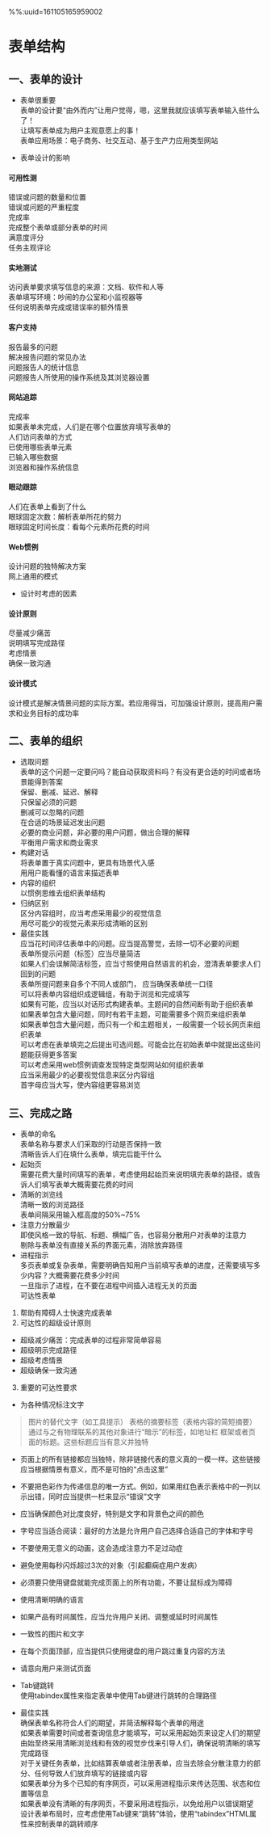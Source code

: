%%:uuid=161105165959002
# 表单结构
## 一、表单的设计  
* 表单很重要  
表单的设计要“由外而内”让用户觉得，嗯，这里我就应该填写表单输入些什么了！  
让填写表单成为用户主观意愿上的事！  
表单应用场景：电子商务、社交互动、基于生产力应用类型网站  

* 表单设计的影响
#### 可用性测
错误或问题的数量和位置  
错误或问题的严重程度  
完成率  
完成整个表单或部分表单的时间  
满意度评分  
任务主观评论  
#### 实地测试
访问表单要求填写信息的来源：文档、软件和人等  
表单填写环境：吵闹的办公室和小监视器等  
任何说明表单完成或错误率的额外情景  
#### 客户支持
报告最多的问题  
解决报告问题的常见办法  
问题报告人的统计信息  
问题报告人所使用的操作系统及其浏览器设置  
#### 网站追踪
完成率  
如果表单未完成，人们是在哪个位置放弃填写表单的  
人们访问表单的方式  
已使用哪些表单元素  
已输入哪些数据  
浏览器和操作系统信息  
#### 眼动跟踪
人们在表单上看到了什么  
眼球固定次数：解析表单所花的努力  
眼球固定时间长度：看每个元素所花费的时间  
#### Web惯例
设计问题的独特解决方案  
网上通用的模式  

* 设计时考虑的因素
#### 设计原则
尽量减少痛苦  
说明填写完成路径  
考虑情景  
确保一致沟通  
#### 设计模式
设计模式是解决情景问题的实际方案。若应用得当，可加强设计原则，提高用户需求和业务目标的成功率 

## 二、表单的组织
* 选取问题  
表单的这个问题一定要问吗？能自动获取资料吗？有没有更合适的时间或者场景能得到答案  
保留、删减、延迟、解释  
只保留必须的问题  
删减可以忽略的问题  
在合适的场景延迟发出问题  
必要的商业问题，非必要的用户问题，做出合理的解释  
平衡用户需求和商业需求  
* 构建对话  
将表单置于真实问题中，更具有场景代入感  
用用户能看懂的语言来描述表单  
* 内容的组织  
以惯例思维去组织表单结构  
* 归纳区别  
区分内容组时，应当考虑采用最少的视觉信息  
用尽可能少的视觉元素来形成清晰的区别  
* 最佳实践  
应当花时间评估表单中的问题。应当提高警觉，去除一切不必要的问题  
表单所提示问题（标签）应当尽量简洁  
如果人们会误解简洁标签，应当寸照使用自然语言的机会，澄清表单要求人们回到的问题  
表单所提问题来自多个不同人或部门， 应当确保表单统一口径  
可以将表单内容组织成逻辑组，有助于浏览和完成填写  
如果有可能，应当以对话形式构建表单。主题间的自然间断有助于组织表单  
如果表单包含大量问题，同时有若干主题，可能需要多个网页来组织表单  
如果表单包含大量问题，而只有一个和主题相关，一般需要一个较长网页来组织表单  
可以考虑在表单填完之后提出可选问题。可能会比在初始表单中就提出这些问题能获得更多答案  
可以考虑采用web惯例调查发现特定类型网站如何组织表单  
应当采用最少的必要视觉信息来区分内容组  
首字母应当大写，使内容组更容易浏览  

## 三、完成之路
* 表单的命名  
表单名称与要求人们采取的行动是否保持一致  
清晰告诉人们在填什么表单，填完后能干什么  
* 起始页  
需要花费大量时间填写的表单，考虑使用起始页来说明填完表单的路径，或告诉人们填写表单大概需要花费的时间  
* 清晰的浏览线  
清晰一致的浏览路径  
表单间隔采用输入框高度的50%~75%  
* 注意力分散最少  
即使风格一致的导航、标题、横幅广告，也容易分散用户对表单的注意力  
剔除与表单没有直接关系的界面元素，消除放弃路径  
* 进程指示  
多页表单或复杂表单，需要明确告知用户当前填写表单的进度，还需要填写多少内容？大概需要花费多少时间  
一旦指示了进程，在不要在进程中间插入进程无关的页面  
可达性表单  
1. 帮助有障碍人士快速完成表单  
2. 可达性的超级设计原则  
* 超级减少痛苦：完成表单的过程非常简单容易  
* 超级明示完成路径  
* 超级考虑情景  
* 超级确保一致沟通  
3. 重要的可达性要求  
* 为各种情况标注文字  
>图片的替代文字（如工具提示）
表格的摘要标签（表格内容的简短摘要）
通过与之有物理联系的其他对象进行“暗示”的标签，如地址栏
框架或者页面的标题。这些标题应当有意义并独特

* 页面上的所有链接都应当独特，除非链接代表的意义真的一模一样。这些链接应当根据情景有意义，而不是可怕的“点击这里”  
* 不要把色彩作为传递信息的唯一方式。例如，如果用红色表示表格中的一列以示出错，同时应当提供一栏来显示“错误”文字  
* 应当确保颜色对比度良好，特别是文字和背景色之间的颜色  
* 字号应当适合阅读：最好的方法是允许用户自己选择合适自己的字体和字号  
* 不要使用无意义的动画，这会造成注意力不足过动症  
* 避免使用每秒闪烁超过3次的对象（引起癫痫症用户发病）  
* 必须要只使用键盘就能完成页面上的所有功能，不要让鼠标成为障碍  
* 使用清晰明确的语言  
* 如果产品有时间属性，应当允许用户关闭、调整或延时时间属性  
* 一致性的图片和文字  
* 在每个页面顶部，应当提供只使用键盘的用户跳过重复内容的方法  
* 请意向用户来测试页面  

* Tab键跳转  
使用tabindex属性来指定表单中使用Tab键进行跳转的合理路径  
* 最佳实践  
确保表单名称符合人们的期望，并简洁解释每个表单的用途  
如果表单需要时间或者查询信息才能填写，可以采用起始页来设定人们的期望  
由始至终采用清晰浏览线和有效的视觉步伐来引导人们，确保说明清晰的填写完成路径  
对于关键任务表单，比如结算表单或者注册表单，应当去除会分散注意力的部分、任何导致人们放弃填写的链接或内容  
如果表单分为多个已知的有序网页，可以采用进程指示来传达范围、状态和位置等信息  
如果表单没有清晰的有序网页，不要采用进程指示，以免给用户以错误期望  
设计表单布局时，应考虑使用Tab键来“跳转”体验，使用“tabindex”HTML属性来控制表单的跳转顺序  